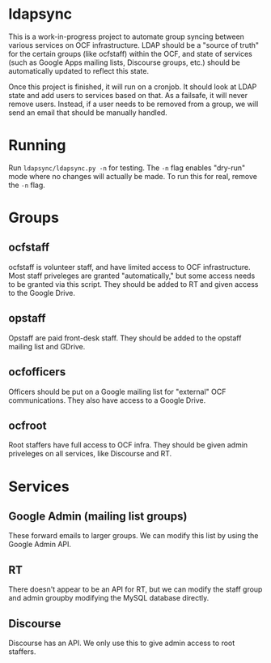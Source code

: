 # ldapsync
This is a work-in-progress project to automate group syncing between various services on OCF infrastructure. LDAP should be a "source of truth" for the certain groups (like ocfstaff) within the OCF, and state of services (such as Google Apps mailing lists, Discourse groups, etc.) should be automatically updated to reflect this state.

Once this project is finished, it will run on a cronjob. It should look at LDAP state and add users to services based on that. As a failsafe, it will never remove users. Instead, if a user needs to be removed from a group, we will send an email that should be manually handled.

# Running
Run `ldapsync/ldapsync.py -n` for testing. The `-n` flag enables "dry-run" mode where no changes will actually be made. To run this for real, remove the `-n` flag.

# Groups
## ocfstaff
ocfstaff is volunteer staff, and have limited access to OCF infrastructure. Most staff priveleges are granted "automatically," but some access needs to be granted via this script. They should be added to RT and given access to the Google Drive.

## opstaff
Opstaff are paid front-desk staff. They should be added to the opstaff mailing list and GDrive.

## ocfofficers
Officers should be put on a Google mailing list for "external" OCF communications. They also have access to a Google Drive.

## ocfroot
Root staffers have full access to OCF infra. They should be given admin priveleges on all services, like Discourse and RT.

# Services
## Google Admin (mailing list groups)
These forward emails to larger groups. We can modify this list by using the Google Admin API.

## RT
There doesn't appear to be an API for RT, but we can modify the staff group and admin groupby modifying the MySQL database directly.

## Discourse
Discourse has an API. We only use this to give admin access to root staffers.
